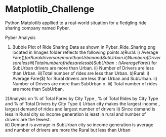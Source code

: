 # Matplotlib_Challenge
Python Matplotlib appllied to a real-world situation for a fledgling ride sharing company named Pyber.

Pyber Analysis

1) Bubble Plot of Ride Sharing Data as shown in Pyber_Ride_Sharing.png located in Images folder reflects the following points
    a)Rural:
        i) Average Fare($) for Rural drivers are more than Urban and SubUrban.
        ii) Number of Drivers are less
        iii) Total number of rides are less
    b)SubUrban:
        i) Average Fare($) for SubUrban drivers are more than Urban.
        ii) Number of Drivers are less than Urban.
        iii)Total number of rides are less than Urban.
    b)Rural:
        i) Average Fare($) for Rural drivers are less than Urban and SubUrban.
        ii) Number of Drivers are more than SubUrban o.
        iii) Total number of rides are more than SubUrban.
        
2)Analysis on % of Total Fares by City Type , % of Total Rides by City Type and % of Total Drivers by City Type
        i) Urban city makes the largest income , largest  demand of rides and largest number of drivers
        ii) Since demand is less in Rural city so income generation is least in rural and number of drivers are the fewest.        
        iii) Demand is average in SubUrban city so income generation is average and number of drivers are more the Rural but less than Urban

        
     